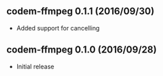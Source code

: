 ## codem-ffmpeg 0.1.1 (2016/09/30) ##

* Added support for cancelling

## codem-ffmpeg 0.1.0 (2016/09/28) ##

* Initial release